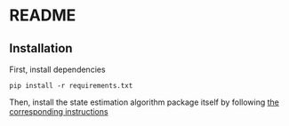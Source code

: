 # README

## Installation

First, install dependencies

```
pip install -r requirements.txt
```

Then, install the state estimation algorithm package itself by following [the corresponding instructions](state-estimation/README.md)

